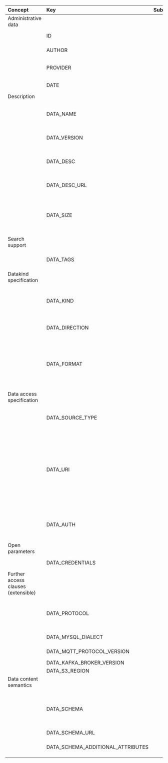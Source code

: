 
<style>
  .md-typeset h1,
  .md-content__button {
    display: none;
  }
</style>
| Concept                             | Key                               | Subkey   | Type            | Example Value                                                                                               | Comment                                                                                                                                                                                                                                                                                                                                     | Condition                            |
|:------------------------------------|:----------------------------------|:---------|:----------------|:------------------------------------------------------------------------------------------------------------|:--------------------------------------------------------------------------------------------------------------------------------------------------------------------------------------------------------------------------------------------------------------------------------------------------------------------------------------------|:-------------------------------------|
| Administrative data                 |                                   |          |                 |                                                                                                             |                                                                                                                                                                                                                                                                                                                                             |                                      |
|                                     | ID                                |          | id              | UUID                                                                                                        | Unique identifier of the data resource.                                                                                                                                                                                                                                                                                                     | auto                                 |
|                                     | AUTHOR                            |          | id              | UUID                                                                                                        | Unique identifier of the user who created this record                                                                                                                                                                                                                                                                                       | auto                                 |
|                                     | PROVIDER                          |          | id              | UUID                                                                                                        | Legal entity who provides the data resource (owner). It is the affiliation of the author by default.                                                                                                                                                                                                                                        | auto                                 |
|                                     | DATE                              |          | timestamp       | 10:45:13 CET 21/03/2021                                                                                     | Date of data resource registration.                                                                                                                                                                                                                                                                                                         | auto                                 |
| Description                         |                                   |          |                 |                                                                                                             |                                                                                                                                                                                                                                                                                                                                             |                                      |
|                                     | DATA_NAME                         |          | string          | CNSPiezoBolt#1 (in directory: factory 1 , machine1 , piezobolts)                                            | Name of the data resource. (The directory hierarchy in Nexus provides a fully qualified (FQ) name, which is unique.)                                                                                                                                                                                                                        | mandatory                            |
|                                     | DATA_VERSION                      |          | string          | 2.3.4                                                                                                       | Version of this data resource entry (major.minor.patch). Defaults to 1.0.0                                                                                                                                                                                                                                                                  | optional                             |
|                                     | DATA_DESC                         |          | string          | This sensor measures temperature in Celsius, sends data via ConSenses edge device via an MQTT broker        | Human readable description of the data resource.                                                                                                                                                                                                                                                                                            | optional                             |
|                                     | DATA_DESC_URL                     |          | URL             | data-source-specification-sheet.pdf                                                                         | More detailed specification of data source characteristics (doc, pdf, …)                                                                                                                                                                                                                                                                    | optional                             |
|                                     | DATA_SIZE                         |          | integer         | 112m                                                                                                        | Estimated/exact size of data (e.g. file size, volume size, or message size); might be used to assess HW requirements (RAM, CPU) . In bytes (k - kilo, m - mega, t - tera, p - peta)                                                                                                                                                         | optional                             |
| Search support                      |                                   |          |                 |                                                                                                             |                                                                                                                                                                                                                                                                                                                                             |                                      |
|                                     | DATA_TAGS                         |          | list of strings | [camera, rgb, w640, h480, jpg]                                                                              | A list of tags freely added to help in searching/indexing (not limited to a basic set of tags, keywords)                                                                                                                                                                                                                                    | optional                             |
| Datakind specification              |                                   |          |                 |                                                                                                             |                                                                                                                                                                                                                                                                                                                                             |                                      |
|                                     | DATA_KIND                         |          | enum            | FILE , DATABASE , STREAM                                                                                    | Type of the data resource (e.g. file/object storage, database management system, streaming broker). FILE can mean a single file or a folder.                                                                                                                                                                                                | mandatory                            |
|                                     | DATA_DIRECTION                    |          | enum            | SOURCE , SINK , BIDIRECTIONAL                                                                               | Direction of data flow (source: data provider, sink: data consumer/storage)                                                                                                                                                                                                                                                                 | mandatory                            |
|                                     | DATA_FORMAT                       |          | list of strings | [ { application/json , text/plain , application/octet-stream , application/zip } ]                          | Format/encoding of the data produced or consumed by the data resource as a MIME type (IETF RFC 6838 https://www.sitepoint.com/mime-types-complete-list/). More than one can appear here (remote directory with several files).                                                                                                              | mandatory (xWP relation is optional) |
| Data access specification           |                                   |          |                 |                                                                                                             |                                                                                                                                                                                                                                                                                                                                             |                                      |
|                                     | DATA_SOURCE_TYPE                  |          | string          | S3 , MYSQL , MQTT , ... (WP6: DATA_SOURCE_TYPE=LOCAL, PATH=...")                                            | The exact type of the data resource. Typically corresponds to the scheme part (protocol://) of DATA_URI.                                                                                                                                                                                                                                    | mandatory (WP6)                      |
|                                     | DATA_URI                          |          | URI             | s3://amazonaws/bucket/object , kafka://host/topic#1 , ...                                                   | Accessibility of the data resource, including host, port information, protocol, and other fields (path is protocol dependent, can be a topic name). GUI may show host, port, path separately. Hidden at search. Format: protocol://host:port/path.  Pseudo vars: DATA_PROTOCOL, DATA_HOST, DATA_PORT, DATA_PATH, DATA_QUERY, DATA_FRAGMENT. | mandatory (WP6 open)                 |
|                                     | DATA_AUTH                         |          | list of enums   | [ { none , userpass , accesskey_secretkey , ssl_certificate , tls_mutual, access_token , rclone_config }+ ] | One or more authentication types that can be accepted by the storage resource.                                                                                                                                                                                                                                                              | mandatory (xWP relation is optional) |
| Open parameters                     |                                   |          |                 |                                                                                                             |                                                                                                                                                                                                                                                                                                                                             |                                      |
|                                     | DATA_CREDENTIALS                  |          | OPEN            |                                                                                                             | Credentials (e.g. string/json, zip, config file)                                                                                                                                                                                                                                                                                            | open                                 |
| Further access clauses (extensible) |                                   |          |                 |                                                                                                             |                                                                                                                                                                                                                                                                                                                                             |                                      |
|                                     | DATA_PROTOCOL                     |          | string          | HTTP, HTTPS, TCP, UDP                                                                                       | Protocol to use in communication with the data source, only if DATA_TYPE does not imply it (e.g. S3 over HTTP). Moved from to Data access specification.                                                                                                                                                                                    | optional                             |
|                                     | DATA_MYSQL_DIALECT                |          | string          | mysqldialect , mariadbdialect                                                                               | Protocol dialect to be used in communication with the database                                                                                                                                                                                                                                                                              | optional                             |
|                                     | DATA_MQTT_PROTOCOL_VERSION        |          | string          | 3.1.1, 5.0                                                                                                  | MQTT protocol version must be used                                                                                                                                                                                                                                                                                                          | optional                             |
|                                     | DATA_KAFKA_BROKER_VERSION         |          | string          | 2.7.0                                                                                                       | Kafka broker version                                                                                                                                                                                                                                                                                                                        | optional                             |
|                                     | DATA_S3_REGION                    |          | string          | eu-central-1                                                                                                | S3 region                                                                                                                                                                                                                                                                                                                                   | optional                             |
| Data content semantics              |                                   |          |                 |                                                                                                             |                                                                                                                                                                                                                                                                                                                                             |                                      |
|                                     | DATA_SCHEMA                       |          | string          | database schema description/contents                                                                        | Describes message internal structure, semantics, ontology. It can be any file (doc, rdf, owl, etc.). Asset Administration Shell, IEC 61360 - Common Data Dictionary, ...                                                                                                                                                                    | optional                             |
|                                     | DATA_SCHEMA_URL                   |          | URL             | database schema URL                                                                                         |                                                                                                                                                                                                                                                                                                                                             | optional                             |
|                                     | DATA_SCHEMA_ADDITIONAL_ATTRIBUTES |          | string          |                                                                                                             | Further restriction/specialization of DATA_SCHEMA, “general” schema.                                                                                                                                                                                                                                                                        | optional                             |